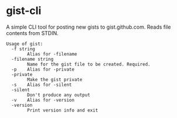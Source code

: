 # gist-cli

A simple CLI tool for posting new gists to gist.github.com. Reads file contents from STDIN.

```
Usage of gist:
  -f string
        Alias for -filename
  -filename string
        Name for the gist file to be created. Required.
  -p    Alias for -private
  -private
        Make the gist private
  -s    Alias for -silent
  -silent
        Don't produce any output
  -v    Alias for -version
  -version
        Print version info and exit
```
